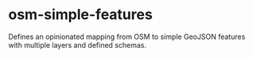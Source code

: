 # osm-simple-features
Defines an opinionated mapping from OSM to simple GeoJSON features with multiple layers and defined schemas.
